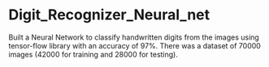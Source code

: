 # Digit_Recognizer_Neural_net
Built a Neural Network to classify handwritten digits from the images using tensor-flow library with an accuracy of 97%. There was a dataset of 70000 images (42000 for training and 28000 for testing).
